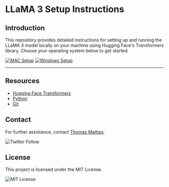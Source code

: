 # LLaMA 3 Setup Instructions

## Introduction

This repository provides detailed instructions for setting up and running the LLaMA 3 model locally on your machine using Hugging Face's Transformers library. Choose your operating system below to get started.

[![MAC Setup](https://img.shields.io/badge/MAC-setup-blue)](MAC.md)
[![Windows Setup](https://img.shields.io/badge/Windows-setup-green)](WINDOWS.md)

---

## Resources

- [Hugging Face Transformers](https://huggingface.co/transformers/)
- [Python](https://www.python.org/)
- [Git](https://git-scm.com/)

## Contact

For further assistance, contact [Thomas Mathes](mailto:your.email@example.com).

![Twitter Follow](https://img.shields.io/twitter/follow/your_twitter_handle?style=social)

## License

This project is licensed under the MIT License.

![MIT License](https://img.shields.io/badge/license-MIT-blue)
